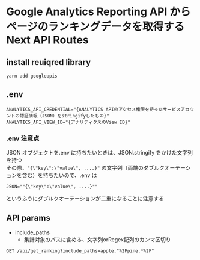 # Google Analytics Reporting API からページのランキングデータを取得するNext API Routes

## install reuiqred library

```
yarn add googleapis 
```

## .env
```
ANALYTICS_API_CREDENTIAL="{ANALYTICS APIのアクセス権限を持ったサービスアカウントの認証情報（JSON）をstringifyしたもの}"
ANALYTICS_API_VIEW_ID="{アナリティクスのView ID}"
```

### .env 注意点

JSON オブジェクトを.env に持ちたいときは、JSON.stringify をかけた文字列を持つ  
その際、`"{\"key\":\"value\", ....}"` の文字列（両端のダブルクオーテーションを含む）を持ちたいので、.env は

```
JSON=""{\"key\":\"value\", ....}""
```

というふうにダブルクオーテーションが二重になることに注意する

## API params

- include_paths
  - 集計対象のパスに含める、文字列orRegex配列のカンマ区切り

```
GET /api/get_ranking?include_paths=apple,"%2Fpine.*%2F"
```
